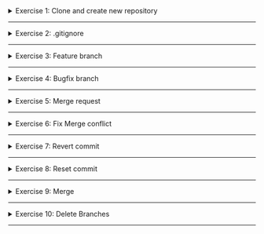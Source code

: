 <details>
<summary>Exercise 1: Clone and create new repository </summary>
 <br />

**steps:**
```sh

# clone repository & change into project dir
git clone git@gitlab.com:devops-bootcamp3/git-project.git
cd git-project

# remove remote repo reference and create your own local repository
rm -rf .git
git init
git add .
git commit -m "Initial commit"

# create git repository on GitHub and push your newly created local repository to it
git remote add origin https://github.com/fsiegrist/devops-bootcamp-03-git.git
git push -u origin main

```

</details>

******

<details>
<summary>Exercise 2: .gitignore </summary>
 <br />

**create .gitignore file with following entries**
```sh
.idea 
.DS_Store
out 
build
```

**remove cached commited files and commit .gitignore file**
```sh
git rm --cached .DS_Store

# -r for directories
git rm -r --cached .idea
git rm -r --cached out
git rm -r --cached build

# commit & push the changes
git add .
git commit -m "remove ignored files"
git push
```

</details>

******

<details>
<summary>Exercise 3: Feature branch </summary>
 <br />

**steps**
```sh
# create feature branch
git checkout -b feature/changes

# in build.gradle file, line 18, locate the "logstash-logback-encoder" library 
# change version from '5.2' to '6.6'
compile group: 'net.logstash.logback', name: 'logstash-logback-encoder', version: '6.6'

# locate index.html file in src/main/webapp folder
# on line 9, add the image url with 
<img src="https://www.careeraddict.com/uploads/article/58721/illustration-group-people-team-meeting.jpg" width="" />

# check and commit  changes
git diff
git add .
git commit -m "Upgrade logback library and add image url"

# pull remote changes and push your changes to remote
git pull -r 
git push
```

</details>

******

<details>
<summary>Exercise 4: Bugfix branch </summary>
 <br />

**steps**
```sh
# create bugfix branch
git checkout -b bugfix/changes

# in Application.java file in src/main/java/com, line 22, fix the spelling error
log.info("Java app started");

# check and commit  changes
git diff
git add .
git commit -m "Fix spelling error"

# pull remote changes and push your changes to remote
git pull -r 
git push
```

</details>

******

<details>
<summary>Exercise 5: Merge request </summary>
 <br />

**steps**
```sh
# merge feature branch into master. Alternatively do the merge from Gitlab UI
git checkout master
git merge feature/changes 

# push the merge to remote master
git push
```

</details>

******

<details>
<summary>Exercise 6: Fix Merge conflict </summary>
 <br />

**steps**
```sh
# switch to bugfix branch
git checkout bugfix/changes

# in build.gradle file, line 18, locate the "logstash-logback-encoder" library 
# change version from '5.2' to '6.2'
compile group: 'net.logstash.logback', name: 'logstash-logback-encoder', version: '6.2'

# commit change locally
git add .
git commit -m "upgrade logger library version"

# bring bugfix branch uptodate with master branch. Alternatively do the merge from Gitlab UI
git merge master

# you will get a merge conflict here for build.gradle file, like 18, logback library version 

# fix merge conflict and when done check the state
git status

# if all fixed, you can commit and push the merge into your bugfix branch
git push

```

</details>

******

<details>
<summary>Exercise 7: Revert commit </summary>
 <br />

**steps**
```sh
# on bugfix branch

# locate index.html in src/main/webapp, line 11 & fix spelling error
<li>Sarah - Full stack devloper</li>

# commit change locally
git add .
git commit -m "Fix spelling error"

# locate index.html in src/main/webapp, line 11 & set image url
<img src="https://3kcz333h8wih3px3rh3vhfv3-wpengine.netdna-ssl.com/wp-content/uploads/2018/10/effective-meetings.jpg" width="" />

# commit change locally
git add .
git commit -m "Set image url"

# push both commits to remote
git push

# revert last commit and push the revertion into remote repo
git revert HEAD
git push

```

</details>

******

<details>
<summary>Exercise 8: Reset commit </summary>
 <br />

**steps**
```sh
# on bugfix branch

# locate index.html in src/main/webapp, line 15 & make change
<li>Bruno - DevOps engineer</li>

# commit change locally
git add .
git commit -m "Adjust employee role description"

# reset the last local commit, meaning move to the previous commit
git reset --hard HEAD~

```

</details>

******

<details>
<summary>Exercise 9: Merge </summary>
 <br />

**steps**
```sh
# merge bugfix branch into master
git checkout master
git merge bugfix/changes

```

</details>

******

<details>
<summary>Exercise 10: Delete Branches </summary>
 <br />

**steps**
```sh
# delete branches remotely via Gitlab UI

# delete branches locally with CLI
git branch -D bugfix/changes
git branch -D feature/changes

```

</details>

******
